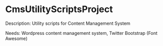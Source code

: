 CmsUtilityScriptsProject
========================

Description: Utility scripts for Content Management System

Needs: Wordpress content management system, Twitter Bootstrap (Font Awesome)
